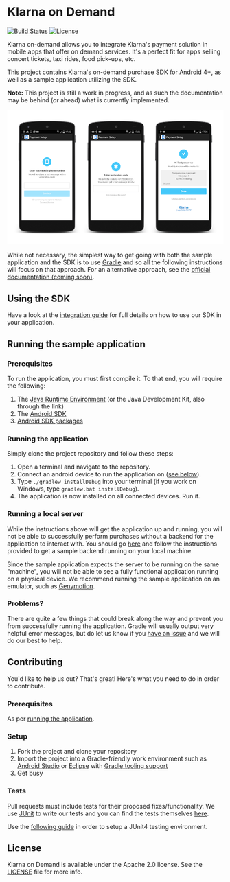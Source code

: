# Klarna on Demand
[![Build Status](https://travis-ci.org/klarna/klarna-on-demand-android.svg?branch=master)](https://travis-ci.org/klarna/klarna-on-demand-android)
[![License](https://img.shields.io/cocoapods/l/Klarna-on-Demand.svg?style=flat)](https://www.apache.org/licenses/LICENSE-2.0.html)

Klarna on-demand allows you to integrate Klarna's payment solution in mobile apps that offer on demand services. It's a perfect fit for apps selling concert tickets, taxi rides, food pick-ups, etc.

This project contains Klarna's on-demand purchase SDK for Android 4+, as well as a sample application utilizing the SDK.

**Note:** This project is still a work in progress, and as such the documentation may be behind (or ahead) what is currently implemented.

![It's Klarna in your App](screenshot.png)

While not necessary, the simplest way to get going with both the sample application and the SDK is to use [Gradle](https://www.gradle.org/) and so all the following instructions will focus on that approach. For an alternative approach, see the [official documentation (coming soon)](http://developers.klarna.com).

## Using the SDK
Have a look at the [integration guide](doc/integration.md) for full details on how to use our SDK in your application.

<a name="running_the_application"></a>
## Running the sample application
### Prerequisites
To run the application, you must first compile it. To that end, you will require the following:

1. The [Java Runtime Environment](http://www.oracle.com/technetwork/java/javase/downloads/index.html) (or the Java Development Kit, also through the link)
2. The [Android SDK](https://developer.android.com/sdk/installing/index.html?pkg=tools)
3. [Android SDK packages](https://developer.android.com/sdk/installing/adding-packages.html)

### Running the application
Simply clone the project repository and follow these steps:

1. Open a terminal and navigate to the repository.
2. Connect an android device to run the application on ([see below](#below)).
3. Type `./gradlew installDebug` into your terminal (if you work on Windows, type `gradlew.bat installDebug`).
4. The application is now installed on all connected devices. Run it.

### Running a local server
While the instructions above will get the application up and running, you will not be able to successfully perform purchases without a backend for the application to interact with. You should go [here](https://github.com/klarna/sample-ondemand-backend) and follow the instructions provided to get a sample backend running on your local machine.

<a name="below"></a>
Since the sample application expects the server to be running on the same "machine", you will not be able to see a fully functional application running on a physical device. We recommend running the sample application on an emulator, such as [Genymotion](https://www.genymotion.com).

### Problems?
There are quite a few things that could break along the way and prevent you from successfully running the application. Gradle will usually output very helpful error messages, but do let us know if you [have an issue](./issue) and we will do our best to help.

## Contributing
You'd like to help us out? That's great! Here's what you need to do in order to contribute.

### Prerequisites
As per [running the application](#running_the_application).

### Setup

1. Fork the project and clone your repository
2. Import the project into a Gradle-friendly work environment such as [Android Studio](http://developer.android.com/sdk/index.html) or [Eclipse](https://eclipse.org/) with [Gradle tooling support](https://github.com/spring-projects/eclipse-integration-gradle/)
3. Get busy

### Tests
Pull requests must include tests for their proposed fixes/functionality. We use [JUnit](http://junit.org/) to write our tests and you can find the tests themselves [here](src/test/java/com/klarna/ondemand).

Use the [following guide](doc/android_studio_setup.md) in order to setup a JUnit4 testing environment.

## License
Klarna on Demand is available under the Apache 2.0 license. See the [LICENSE](./LICENSE) file for more info.

